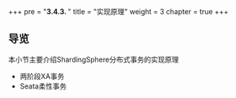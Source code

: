 +++
pre = "<b>3.4.3. </b>"
title = "实现原理"
weight = 3
chapter = true
+++

## 导览

本小节主要介绍ShardingSphere分布式事务的实现原理

* 两阶段XA事务
* Seata柔性事务